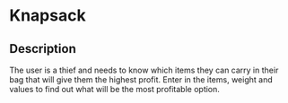 # Knapsack

## Description

The user is a thief and needs to know which items they can carry in their bag that will give them the highest profit.
Enter in the items, weight and values to find out what will be the most profitable option.
